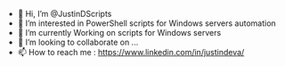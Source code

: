- 👋 Hi, I’m @JustinDScripts
- 👀 I’m interested in PowerShell scripts for Windows servers automation
- 🌱 I’m currently Working on scripts for Windows servers
- 💞️ I’m looking to collaborate on ...
- 📫 How to reach me : https://www.linkedin.com/in/justindeva/

<!---
JustinDScripts/JustinDScripts is a ✨ special ✨ repository because its `README.md` (this file) appears on your GitHub profile.
You can click the Preview link to take a look at your changes.
--->
